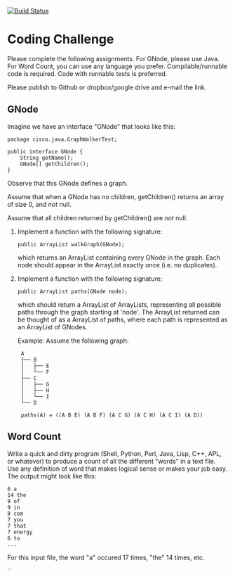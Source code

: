 [![Build Status](https://travis-ci.org/odashkevych/coding-challenge.svg?branch=master)](https://travis-ci.org/odashkevych/coding-challenge)

Coding Challenge
================

Please complete the following assignments. For GNode, please use Java. For Word
Count, you can use any language you prefer. Compilable/runnable code is
required. Code with runnable tests is preferred.

Please publish to Github or dropbox/google drive and e-mail the link.

GNode
-----
Imagine we have an interface "GNode" that looks like this:

    package cisco.java.GraphWalkerTest;

    public interface GNode {
        String getName();
        GNode[] getChildren();
    }

Observe that this GNode defines a graph.

Assume that when a GNode has no  children, getChildren() returns an array of
size 0, and *not* null.

Assume that all children returned by getChildren() are *not* null.

1. Implement a function with the following signature:

    `public ArrayList walkGraph(GNode);`

   which returns an ArrayList containing every GNode in the graph. Each node should
   appear in the ArrayList exactly once (i.e. no duplicates).

2. Implement a function with the following signature:

    `public ArrayList paths(GNode node);`

   which should return a ArrayList of ArrayLists, representing all possible
   paths through the graph starting at 'node'.  The ArrayList returned can be
   thought of as a ArrayList of paths, where each path is represented as an
   ArrayList of GNodes.

   Example: Assume the following graph:

        A
        ├── B
        │   ├── E
        │   └── F
        ├── C
        │   ├── G
        │   ├── H
        │   └── I
        └── D

        paths(A) = ((A B E) (A B F) (A C G) (A C H) (A C I) (A D))


Word Count
----------

Write a quick and dirty program (Shell, Python, Perl, Java, Lisp, C++, APL, or
whatever) to produce a count of all the different "words" in a text file. Use
any definition of word that makes logical sense or makes your job easy.  The
output might look like this:

    6 a
    14 the
    9 of
    9 in
    8 com
    7 you
    7 that
    7 energy
    6 to
    ...

For this input file, the word "a" occured 17 times, "the" 14 times, etc.

``
